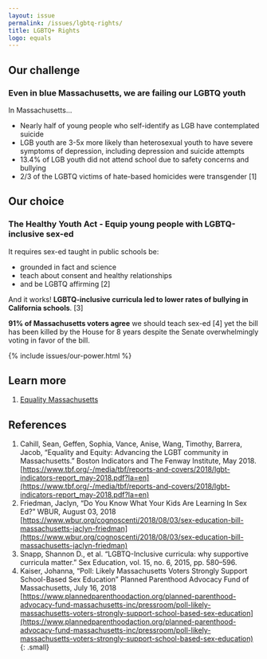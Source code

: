 ```yaml
---
layout: issue
permalink: /issues/lgbtq-rights/
title: LGBTQ+ Rights
logo: equals
---
```


## Our challenge

### Even in blue Massachusetts, we are failing our LGBTQ youth


In Massachusetts...

-   Nearly half of young people who self-identify as LGB have contemplated suicide
-   LGB youth are 3-5x more likely than heterosexual youth to have severe symptoms of depression, including depression and suicide attempts
-   13.4% of LGB youth did not attend school due to safety concerns and bullying
-   2/3 of the LGBTQ victims of hate-based homicides were transgender [1]

## Our choice

### The Healthy Youth Act - Equip young people with LGBTQ-inclusive sex-ed


It requires sex-ed taught in public schools be:

- grounded in fact and science
- teach about consent and healthy relationships
- and be LGBTQ affirming [2]

And it works! **LGBTQ-inclusive curricula led to lower rates of bullying in California schools**. [3]

**91% of Massachusetts voters agree** we should teach sex-ed [4] yet the bill has been killed by the House for 8 years despite the Senate overwhelmingly voting in favor of the bill.

{% include issues/our-power.html %}

## Learn more

1. [Equality Massachusetts](http://www.massequality.org/content/it%E2%80%99s-time-pass-healthy-youth-act%E2%80%94contact-your-rep-today-0)

## References

1.  Cahill, Sean, Geffen, Sophia, Vance, Anise, Wang, Timothy, Barrera, Jacob, “Equality and Equity: Advancing the LGBT community in Massachusetts.” Boston Indicators and The Fenway Institute, May 2018.
    [https://www.tbf.org/-/media/tbf/reports-and-covers/2018/lgbt-indicators-report_may-2018.pdf?la=en](https://www.tbf.org/-/media/tbf/reports-and-covers/2018/lgbt-indicators-report_may-2018.pdf?la=en)
2.  Friedman, Jaclyn, “Do You Know What Your Kids Are Learning In Sex Ed?” WBUR, August 03, 2018  [https://www.wbur.org/cognoscenti/2018/08/03/sex-education-bill-massachusetts-jaclyn-friedman](https://www.wbur.org/cognoscenti/2018/08/03/sex-education-bill-massachusetts-jaclyn-friedman)
3.  Snapp, Shannon D., et al. “LGBTQ-Inclusive curricula: why supportive curricula matter.” Sex Education, vol. 15, no. 6, 2015, pp. 580–596.
4.  Kaiser, Johanna, “Poll: Likely Massachusetts Voters Strongly Support School-Based Sex Education” Planned Parenthood Advocacy Fund of Massachusetts, July 16, 2018
    [https://www.plannedparenthoodaction.org/planned-parenthood-advocacy-fund-massachusetts-inc/pressroom/poll-likely-massachusetts-voters-strongly-support-school-based-sex-education](https://www.plannedparenthoodaction.org/planned-parenthood-advocacy-fund-massachusetts-inc/pressroom/poll-likely-massachusetts-voters-strongly-support-school-based-sex-education)
{: .small}
